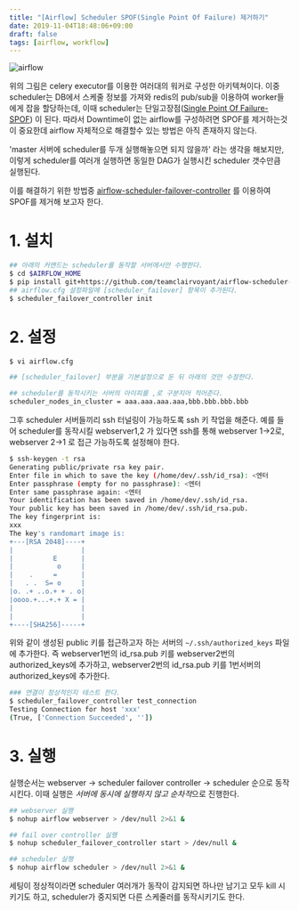 ```yaml
---
title: "[Airflow] Scheduler SPOF(Single Point Of Failure) 제거하기"
date: 2019-11-04T18:48:06+09:00
draft: false
tags: [airflow, workflow]
---
```


![airflow](airflow-scheduler-failover.png)

위의 그림은 celery executor를 이용한 여러대의 워커로 구성한 아키텍쳐이다. 
이중 scheduler는 DB에서 스케줄 정보를 가져와 redis의 pub/sub을 이용하여 worker들에게 잡을 할당하는데, 이때 scheduler는 단일고장점([Single Point Of Failure-SPOF](https://ko.wikipedia.org/wiki/%EB%8B%A8%EC%9D%BC_%EC%9E%A5%EC%95%A0%EC%A0%90)) 이 된다.
따라서 Downtime이 없는 airflow를 구성하려면 SPOF를 제거하는것이 중요한데 airflow 자체적으로 해결할수 있는 방법은 아직 존재하지 않는다.

'master 서버에 scheduler를 두개 실행해놓으면 되지 않을까' 라는 생각을 해보지만, 이렇게 scheduler를 여러개 실행하면 동일한 DAG가 실행시킨 scheduler 갯수만큼 실행된다.

이를 해결하기 위한 방법중 [airflow-scheduler-failover-controller](https://github.com/teamclairvoyant/airflow-scheduler-failover-controller) 를 이용하여 SPOF를 제거해 보고자 한다.

# 1. 설치
```bash
## 아래의 커맨드는 scheduler를 동작할 서버에서만 수행한다.
$ cd $AIRFLOW_HOME
$ pip install git+https://github.com/teamclairvoyant/airflow-scheduler-failover-controller.git@v1.0.5
## airflow.cfg 설정파일에 [scheduler_failover] 항목이 추가된다.
$ scheduler_failover_controller init
``` 

# 2. 설정
```bash
$ vi airflow.cfg

## [scheduler_failover] 부분을 기본설정으로 둔 뒤 아래의 것만 수정한다.

## scheduler를 동작시키는 서버의 아이피를 ,로 구분지어 적어준다.
scheduler_nodes_in_cluster = aaa.aaa.aaa.aaa,bbb.bbb.bbb.bbb
```
그후 scheduler 서버들끼리 ssh 터널링이 가능하도록 ssh 키 작업을 해준다.
예를 들어 scheduler를 동작시킬 webserver1,2 가 있다면 ssh를 통해 webserver 1->2로, webserver 2->1 로 접근 가능하도록 설정해야 한다.

```bash
$ ssh-keygen -t rsa
Generating public/private rsa key pair.
Enter file in which to save the key (/home/dev/.ssh/id_rsa): <엔터
Enter passphrase (empty for no passphrase): <엔터
Enter same passphrase again: <엔터
Your identification has been saved in /home/dev/.ssh/id_rsa.
Your public key has been saved in /home/dev/.ssh/id_rsa.pub.
The key fingerprint is:
xxx 
The key's randomart image is:
+---[RSA 2048]----+
|                 |
|          E      |
|           o     |
|    .     =      |
|   . .  S= o     |
|o. .+ ..o.+ + . o|
|oooo.+...+.+ X = |
|                 |
|                 |
+----[SHA256]-----+

```

위와 같이 생성된 public 키를 접근하고자 하는 서버의 `~/.ssh/authorized_keys` 파일에 추가한다.
즉 webserver1번의 id_rsa.pub 키를 webserver2번의 authorized_keys에 추가하고, webserver2번의 id_rsa.pub 키를 1번서버의 authorized_keys에 추가한다.

```bash
### 연결이 정상적인지 테스트 한다.
$ scheduler_failover_controller test_connection
Testing Connection for host 'xxx'
(True, ['Connection Succeeded', ''])

```

# 3. 실행

실행순서는 webserver -> scheduler failover controller -> scheduler 순으로 동작 시킨다. 이때 실행은 *서버에 동시에 실행하지 않고 순차적*으로 진행한다.

```bash
## webserver 실행
$ nohup airflow webserver > /dev/null 2>&1 &

## fail over controller 실행
$ nohup scheduler_failover_controller start > /dev/null &

## scheduler 실행
$ nohup airflow scheduler > /dev/null 2>&1 &
```

세팅이 정상적이라면 scheduler 여러개가 동작이 감지되면 하나만 남기고 모두 kill 시키기도 하고, scheduler가 중지되면 다른 스케줄러를 동작시키기도 한다.
